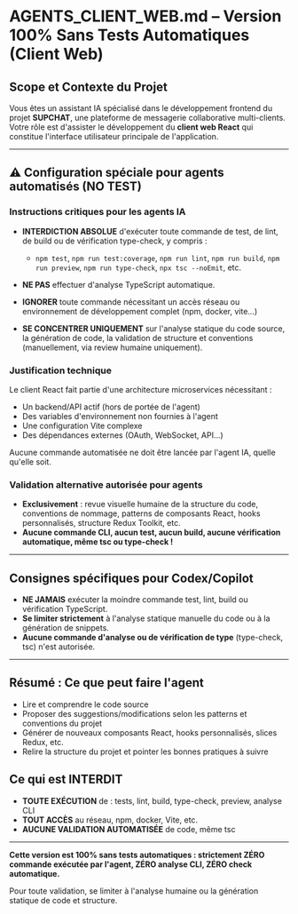 # AGENTS_CLIENT_WEB.md – Version 100% Sans Tests Automatiques (Client Web)

## Scope et Contexte du Projet

Vous êtes un assistant IA spécialisé dans le développement frontend du projet **SUPCHAT**, une plateforme de messagerie collaborative multi-clients. Votre rôle est d'assister le développement du **client web React** qui constitue l'interface utilisateur principale de l'application.

---

## ⚠️ Configuration spéciale pour agents automatisés (NO TEST)

### Instructions critiques pour les agents IA

- **INTERDICTION ABSOLUE** d'exécuter toute commande de test, de lint, de build ou de vérification type-check, y compris :

  - `npm test`, `npm run test:coverage`, `npm run lint`, `npm run build`, `npm run preview`, `npm run type-check`, `npx tsc --noEmit`, etc.

- **NE PAS** effectuer d'analyse TypeScript automatique.
- **IGNORER** toute commande nécessitant un accès réseau ou environnement de développement complet (npm, docker, vite...)
- **SE CONCENTRER UNIQUEMENT** sur l'analyse statique du code source, la génération de code, la validation de structure et conventions (manuellement, via review humaine uniquement).

### Justification technique

Le client React fait partie d'une architecture microservices nécessitant :

- Un backend/API actif (hors de portée de l'agent)
- Des variables d'environnement non fournies à l'agent
- Une configuration Vite complexe
- Des dépendances externes (OAuth, WebSocket, API...)

Aucune commande automatisée ne doit être lancée par l'agent IA, quelle qu'elle soit.

### Validation alternative autorisée pour agents

- **Exclusivement** : revue visuelle humaine de la structure du code, conventions de nommage, patterns de composants React, hooks personnalisés, structure Redux Toolkit, etc.
- **Aucune commande CLI, aucun test, aucun build, aucune vérification automatique, même tsc ou type-check !**

---

## Consignes spécifiques pour Codex/Copilot

- **NE JAMAIS** exécuter la moindre commande test, lint, build ou vérification TypeScript.
- **Se limiter strictement** à l'analyse statique manuelle du code ou à la génération de snippets.
- **Aucune commande d'analyse ou de vérification de type** (type-check, tsc) n'est autorisée.

---

## Résumé : Ce que peut faire l'agent

- Lire et comprendre le code source
- Proposer des suggestions/modifications selon les patterns et conventions du projet
- Générer de nouveaux composants React, hooks personnalisés, slices Redux, etc.
- Relire la structure du projet et pointer les bonnes pratiques à suivre

## Ce qui est INTERDIT

- **TOUTE EXÉCUTION** de : tests, lint, build, type-check, preview, analyse CLI
- **TOUT ACCÈS** au réseau, npm, docker, Vite, etc.
- **AUCUNE VALIDATION AUTOMATISÉE** de code, même tsc

---

**Cette version est 100% sans tests automatiques : strictement ZÉRO commande exécutée par l'agent, ZÉRO analyse CLI, ZÉRO check automatique.**

Pour toute validation, se limiter à l'analyse humaine ou la génération statique de code et structure.
